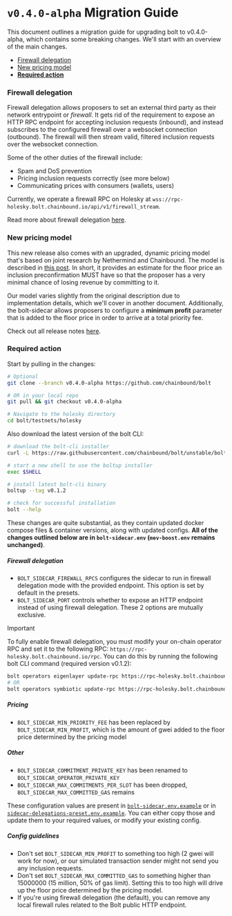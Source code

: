 # `v0.4.0-alpha` Migration Guide

This document outlines a migration guide for upgrading bolt to v0.4.0-alpha, which contains some breaking changes. We'll start with an overview of the main changes.

- [Firewall delegation](#firewall-delegation)
- [New pricing model](#new-pricing-model)
- [**Required action**](#required-action)

### Firewall delegation
Firewall delegation allows proposers to set an external third party as their network entrypoint or *firewall*. It gets rid of the
requirement to expose an HTTP RPC endpoint for accepting inclusion requests (inbound), and instead subscribes to the configured firewall over a
websocket connection (outbound). The firewall will then stream valid, filtered inclusion requests over the websocket connection.

Some of the other duties of the firewall include:
- Spam and DoS prevention
- Pricing inclusion requests correctly (see more below)
- Communicating prices with consumers (wallets, users)

Currently, we operate a firewall RPC on Holesky at `wss://rpc-holesky.bolt.chainbound.io/api/v1/firewall_stream`.

Read more about firewall delegation [here](https://x.com/boltprotocol_/status/1879571451621077413).

### New pricing model
This new release also comes with an upgraded, dynamic pricing model that's based on joint research by Nethermind and Chainbound.
The model is described in [this post](https://research.lido.fi/t/a-pricing-model-for-inclusion-preconfirmations/9136). In short,
it provides an estimate for the floor price an inclusion preconfirmation MUST have so that the proposer has a very minimal chance of
losing revenue by committing to it.

Our model varies slightly from the original description due to implementation details, which we'll cover in another document. Additionally,
the bolt-sidecar allows proposers to configure a **minimum profit** parameter that is added to the floor price in order to arrive at a total
priority fee.

Check out all release notes [here](https://github.com/chainbound/bolt/releases/tag/v0.4.0-alpha).

### Required action
Start by pulling in the changes:
```bash
# Optional
git clone --branch v0.4.0-alpha https://github.com/chainbound/bolt

# OR in your local repo
git pull && git checkout v0.4.0-alpha

# Navigate to the holesky directory
cd bolt/testnets/holesky
```

Also download the latest version of the bolt CLI:
```bash
# download the bolt-cli installer
curl -L https://raw.githubusercontent.com/chainbound/bolt/unstable/boltup/install.sh | bash

# start a new shell to use the boltup installer
exec $SHELL

# install latest bolt-cli binary
boltup --tag v0.1.2

# check for successful installation
bolt --help
```

These changes are quite substantial, as they contain updated docker compose files & container versions, along with updated
configs. **All of the changes outlined below are in `bolt-sidecar.env` (`mev-boost.env` remains unchanged)**.

##### Firewall delegation
- `BOLT_SIDECAR_FIREWALL_RPCS` configures the sidecar to run in firewall delegation mode with the provided endpoint. This option is set by default in the presets.
- `BOLT_SIDECAR_PORT` controls whether to expose an HTTP endpoint instead of using firewall delegation. These 2 options are mutually exclusive.

> [!IMPORTANT]
> To fully enable firewall delegation, you must modify your 
> on-chain operator RPC and set it to the following RPC: `https://rpc-holesky.bolt.chainbound.io/rpc`.
> You can do this by running the following bolt CLI command (required version v0.1.2):
> ```bash
> bolt operators eigenlayer update-rpc https://rpc-holesky.bolt.chainbound.io/rpc
> # OR
> bolt operators symbiotic update-rpc https://rpc-holesky.bolt.chainbound.io/rpc
> ```

##### Pricing
- `BOLT_SIDECAR_MIN_PRIORITY_FEE` has been replaced by `BOLT_SIDECAR_MIN_PROFIT`, which is the amount of gwei
added to the floor price determined by the pricing model

##### Other
- `BOLT_SIDECAR_COMMITMENT_PRIVATE_KEY` has been renamed to `BOLT_SIDECAR_OPERATOR_PRIVATE_KEY`
- `BOLT_SIDECAR_MAX_COMMITMENTS_PER_SLOT` has been dropped, `BOLT_SIDECAR_MAX_COMMITTED_GAS` remains

These configuration values are present in [`bolt-sidecar.env.example`](./bolt-sidecar.env.example) or in [`sidecar-delegations-preset.env.example`](./presets/sidecar-delegations-preset.env.example). You can either copy those and update them to your required values,
or modify your existing config.

##### Config guidelines
- Don't set `BOLT_SIDECAR_MIN_PROFIT` to something too high (2 gwei will work for now), or our simulated transaction sender might not send you any inclusion requests.
- Don't set `BOLT_SIDECAR_MAX_COMMITTED_GAS` to something higher than 15000000 (15 million, 50% of gas limit). Setting this to too high will drive up the floor price determined by the pricing model.
- If you're using firewall delegation (the default), you can remove any local firewall rules related to the Bolt public HTTP endpoint.
